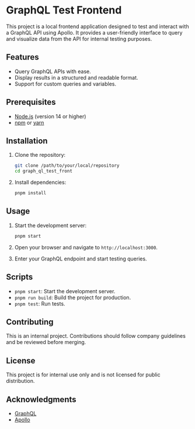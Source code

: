 # GraphQL Test Frontend

This project is a local frontend application designed to test and interact with a GraphQL API using Apollo. It provides a user-friendly interface to query and visualize data from the API for internal testing purposes.

## Features

- Query GraphQL APIs with ease.
- Display results in a structured and readable format.
- Support for custom queries and variables.

## Prerequisites

- [Node.js](https://nodejs.org/) (version 14 or higher)
- [npm](https://www.npmjs.com/) or [yarn](https://yarnpkg.com/)

## Installation

1. Clone the repository:
    ```bash
    git clone /path/to/your/local/repository
    cd graph_ql_test_front
    ```

2. Install dependencies:
    ```bash
    pnpm install
    ```

## Usage

1. Start the development server:
    ```bash
    pnpm start
    ```

2. Open your browser and navigate to `http://localhost:3000`.

3. Enter your GraphQL endpoint and start testing queries.

## Scripts

- `pnpm start`: Start the development server.
- `pnpm run build`: Build the project for production.
- `pnpm test`: Run tests.

## Contributing

This is an internal project. Contributions should follow company guidelines and be reviewed before merging.

## License

This project is for internal use only and is not licensed for public distribution.

## Acknowledgments

- [GraphQL](https://graphql.org/)
- [Apollo](https://www.apollographql.com/)
